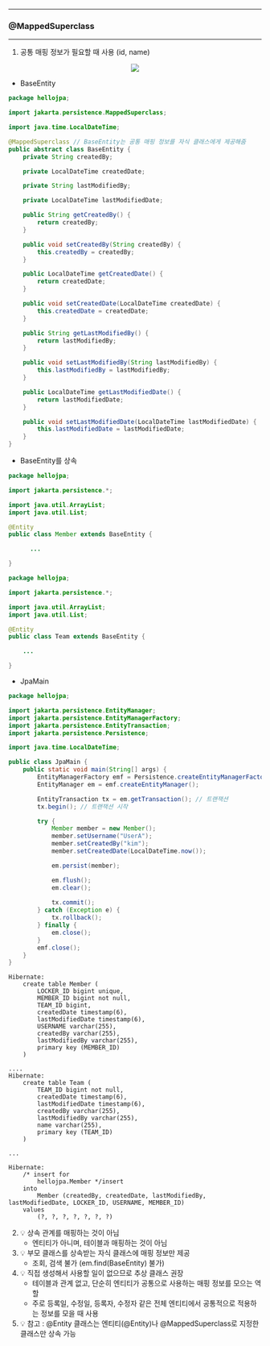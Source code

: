 -----
### @MappedSuperclass
-----
1. 공통 매핑 정보가 필요할 때 사용 (id, name)
<div align="center">
<img src="https://github.com/user-attachments/assets/17d1def4-46ec-4e74-8b13-3ad92e287a88">
</div>

  - BaseEntity
```java
package hellojpa;

import jakarta.persistence.MappedSuperclass;

import java.time.LocalDateTime;

@MappedSuperclass // BaseEntity는 공통 매핑 정보를 자식 클래스에게 제공해줌
public abstract class BaseEntity {
    private String createdBy;

    private LocalDateTime createdDate;

    private String lastModifiedBy;

    private LocalDateTime lastModifiedDate;

    public String getCreatedBy() {
        return createdBy;
    }

    public void setCreatedBy(String createdBy) {
        this.createdBy = createdBy;
    }

    public LocalDateTime getCreatedDate() {
        return createdDate;
    }

    public void setCreatedDate(LocalDateTime createdDate) {
        this.createdDate = createdDate;
    }

    public String getLastModifiedBy() {
        return lastModifiedBy;
    }

    public void setLastModifiedBy(String lastModifiedBy) {
        this.lastModifiedBy = lastModifiedBy;
    }

    public LocalDateTime getLastModifiedDate() {
        return lastModifiedDate;
    }

    public void setLastModifiedDate(LocalDateTime lastModifiedDate) {
        this.lastModifiedDate = lastModifiedDate;
    }
}
```

  - BaseEntity를 상속
```java
package hellojpa;

import jakarta.persistence.*;

import java.util.ArrayList;
import java.util.List;

@Entity
public class Member extends BaseEntity {

      ...

}
```

```java
package hellojpa;

import jakarta.persistence.*;

import java.util.ArrayList;
import java.util.List;

@Entity
public class Team extends BaseEntity {

    ...

}
```

  - JpaMain
```java
package hellojpa;

import jakarta.persistence.EntityManager;
import jakarta.persistence.EntityManagerFactory;
import jakarta.persistence.EntityTransaction;
import jakarta.persistence.Persistence;

import java.time.LocalDateTime;

public class JpaMain {
    public static void main(String[] args) {
        EntityManagerFactory emf = Persistence.createEntityManagerFactory("hello");
        EntityManager em = emf.createEntityManager();

        EntityTransaction tx = em.getTransaction(); // 트랜잭션
        tx.begin(); // 트랜잭션 시작

        try {
            Member member = new Member();
            member.setUsername("UserA");
            member.setCreatedBy("kim");
            member.setCreatedDate(LocalDateTime.now());

            em.persist(member);

            em.flush();
            em.clear();
            
            tx.commit();
        } catch (Exception e) {
            tx.rollback();
        } finally {
            em.close();
        }
        emf.close();
    }
}
```

```
Hibernate: 
    create table Member (
        LOCKER_ID bigint unique,
        MEMBER_ID bigint not null,
        TEAM_ID bigint,
        createdDate timestamp(6),
        lastModifiedDate timestamp(6),
        USERNAME varchar(255),
        createdBy varchar(255),
        lastModifiedBy varchar(255),
        primary key (MEMBER_ID)
    )

....
Hibernate: 
    create table Team (
        TEAM_ID bigint not null,
        createdDate timestamp(6),
        lastModifiedDate timestamp(6),
        createdBy varchar(255),
        lastModifiedBy varchar(255),
        name varchar(255),
        primary key (TEAM_ID)
    )

...

Hibernate: 
    /* insert for
        hellojpa.Member */insert 
    into
        Member (createdBy, createdDate, lastModifiedBy, lastModifiedDate, LOCKER_ID, USERNAME, MEMBER_ID) 
    values
        (?, ?, ?, ?, ?, ?, ?)
```
2. 💡 상속 관계를 매핑하는 것이 아님
   - 엔티티가 아니며, 테이블과 매핑하는 것이 아님
3. 💡 부모 클래스를 상속받는 자식 클래스에 매핑 정보만 제공
   - 조회, 검색 불가 (em.find(BaseEntity) 불가)
4. 💡 직접 생성해서 사용할 일이 없으므로 추상 클래스 권장
   - 테이블과 관계 없고, 단순히 엔티티가 공통으로 사용하는 매핑 정보를 모으는 역할
   - 주로 등록일, 수정일, 등록자, 수정자 같은 전체 엔티티에서 공통적으로 적용하는 정보를 모을 때 사용
5. 💡 참고 : @Entity 클래스는 엔티티(@Entity)나 @MappedSuperclass로 지정한 클래스만 상속 가능

